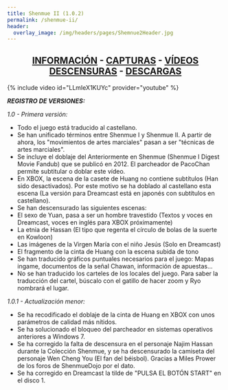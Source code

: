 ```yaml
---
title: Shenmue II (1.0.2)
permalink: /shenmue-ii/
header:
  overlay_image: /img/headers/pages/Shemnue2Header.jpg
---
```

<h2 style="text-align: center;"><strong><a href="/shenmue-ii/informacion/">INFORMACIÓN</a> - <a href="/shenmue-ii/capturas/">CAPTURAS</a> - <a href="/shenmue-ii/videos/">VÍDEOS</a><br>  
<a href="/shenmue-ii/descensuras/">DESCENSURAS</a> - <a href="/shenmue-ii/descargar/">DESCARGAS</a></strong></h2>

{% include video id="LLmIeX1KUYc" provider="youtube" %}

_**REGISTRO DE VERSIONES:**_

_1.0 - Primera versión:_  
- Todo el juego está traducido al castellano.  
- Se han unificado términos entre Shenmue I y Shenmue II. A partir de ahora, los "movimientos de artes marciales" pasan a ser "técnicas de artes marciales".  
- Se incluye el doblaje del Anteriormente en Shenmue (Shenmue I Digest Movie Fandub) que se publicó en 2012. El parcheador de PacoChan permite subtitular o doblar este vídeo.  
- En XBOX, la escena de la casete de Huang no contiene subtítulos (Han sido desactivados). Por este motivo se ha doblado al castellano esta escena (La versión para Dreamcast está en japonés con subtítulos en castellano).  
- Se han descensurado las siguientes escenas:  
- El sexo de Yuan, pasa a ser un hombre travestido (Textos y voces en Dreamcast, voces en inglés para XBOX próximamente)  
- La etnia de Hassan (El tipo que regenta el círculo de bolas de la suerte en Kowloon)  
- Las imágenes de la Virgen María con el niño Jesús (Solo en Dreamcast)  
- El fragmento de la cinta de Huang con la escena subida de tono  
- Se han traducido gráficos puntuales necesarios para el juego: Mapas ingame, documentos de la señal Chawan, información de apuestas...  
- No se han traducido los carteles de los locales del juego. Para saber la traducción del cartel, búscalo con el gatillo de hacer zoom y Ryo nombrará el lugar.

_1.0.1 - Actualización menor:_  
- Se ha recodificado el doblaje de la cinta de Huang en XBOX con unos parámetros de calidad más nítidos.  
- Se ha solucionado el bloqueo del parcheador en sistemas operativos anteriores a Windows 7.  
- Se ha corregido la falta de descensura en el personaje Najim Hassan durante la Colección Shenmue, y se ha descensurado la camiseta del personaje Wen Cheng You (El fan del béisbol). Gracias a Miles Prower de los foros de ShenmueDojo por el dato.  
- Se ha corregido en Dreamcast la tilde de "PULSA EL BOTÓN START" en el disco 1.
